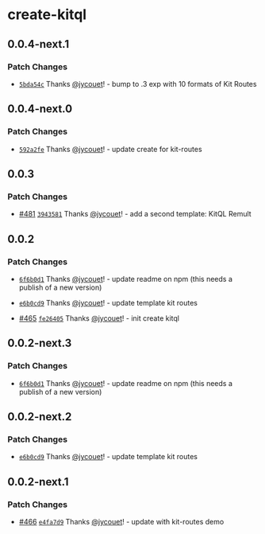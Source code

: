 # create-kitql

## 0.0.4-next.1

### Patch Changes

- [`5bda54c`](https://github.com/jycouet/kitql/commit/5bda54c177c1ee389d9ab4251979bd8904bb428a)
  Thanks [@jycouet](https://github.com/jycouet)! - bump to .3 exp with 10 formats of Kit Routes

## 0.0.4-next.0

### Patch Changes

- [`592a2fe`](https://github.com/jycouet/kitql/commit/592a2fe2e620a6f1a93a02de7213dc7b88267f43)
  Thanks [@jycouet](https://github.com/jycouet)! - update create for kit-routes

## 0.0.3

### Patch Changes

- [#481](https://github.com/jycouet/kitql/pull/481)
  [`3943581`](https://github.com/jycouet/kitql/commit/3943581044f3f659bd894c8ea07a15e52ca918f5)
  Thanks [@jycouet](https://github.com/jycouet)! - add a second template: KitQL Remult

## 0.0.2

### Patch Changes

- [`6f6b0d1`](https://github.com/jycouet/kitql/commit/6f6b0d1e172b8a696e1e35ced9d4db61a58c05f6)
  Thanks [@jycouet](https://github.com/jycouet)! - update readme on npm (this needs a publish of a
  new version)

- [`e6b0cd9`](https://github.com/jycouet/kitql/commit/e6b0cd97d83f652171d6f512edf47df53e7b5f62)
  Thanks [@jycouet](https://github.com/jycouet)! - update template kit routes

- [#465](https://github.com/jycouet/kitql/pull/465)
  [`fe26405`](https://github.com/jycouet/kitql/commit/fe26405110965f1d56aaeba1c078f48d1b6fa36f)
  Thanks [@jycouet](https://github.com/jycouet)! - init create kitql

## 0.0.2-next.3

### Patch Changes

- [`6f6b0d1`](https://github.com/jycouet/kitql/commit/6f6b0d1e172b8a696e1e35ced9d4db61a58c05f6)
  Thanks [@jycouet](https://github.com/jycouet)! - update readme on npm (this needs a publish of a
  new version)

## 0.0.2-next.2

### Patch Changes

- [`e6b0cd9`](https://github.com/jycouet/kitql/commit/e6b0cd97d83f652171d6f512edf47df53e7b5f62)
  Thanks [@jycouet](https://github.com/jycouet)! - update template kit routes

## 0.0.2-next.1

### Patch Changes

- [#466](https://github.com/jycouet/kitql/pull/466)
  [`e4fa7d9`](https://github.com/jycouet/kitql/commit/e4fa7d96116437f76134cac476ff65f016fe9ed0)
  Thanks [@jycouet](https://github.com/jycouet)! - update with kit-routes demo
